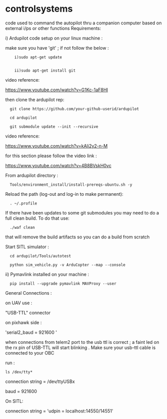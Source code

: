 # controlsystems

code used to command the autopilot thru a companion computer based on external i/ps or other functions
Requirements:


   i) Ardupilot code setup on your linux machine :
   
   
   
   
   make sure you have 'git' ; if not follow the below :
    
        i)sudo apt-get update
    
    
        ii)sudo apt-get install git
   video reference:

   https://www.youtube.com/watch?v=G1Kc-1aF8HI  
   
   
   then clone the ardupilot rep:
   
      git clone https://github.com/your-github-userid/ardupilot
   
      cd ardupilot
    
      git submodule update --init --recursive
  video reference:
  
  https://www.youtube.com/watch?v=kAli2y2-n-M
  
  for this section please follow the video link :
  
  https://www.youtube.com/watch?v=4B8BVskH0vc
  
  From ardupilot directory :

      Tools/environment_install/install-prereqs-ubuntu.sh -y

Reload the path (log-out and log-in to make permanent):

      . ~/.profile
 
If there have been updates to some git submodules you may need to do a full clean build. To do that use:

      ./waf clean

that will remove the build artifacts so you can do a build from scratch

Start SITL simulator :

      cd ardupilot/Tools/autotest
      
      python sim_vehicle.py -v ArduCopter --map --console


ii) Pymavlink installed on your machine :

      pip install --upgrade pymavlink MAVProxy --user


General Connections :

on UAV use :

"USB-TTL" connector


on pixhawk side :

'serial2_baud = 921600 '

when connections from telem2 port to the usb ttl is correct ; a faint led on the rx pin of USB-TTL will start blinking . Make sure your usb-ttl cable is connected to your OBC

run :

` ls /dev/tty* `

connection string = /dev/ttyUSBx

baud = 921600 



On SITL:

connection string = 'udpin = localhost:14550/14551' 

